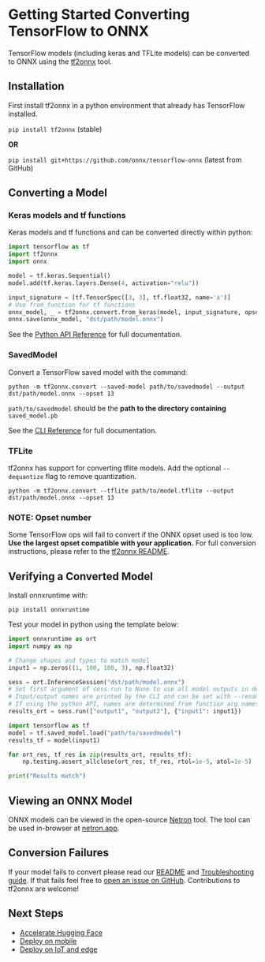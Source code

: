 # Getting Started Converting TensorFlow to ONNX

TensorFlow models (including keras and TFLite models) can be converted to ONNX using the [tf2onnx](https://github.com/onnx/tensorflow-onnx) tool.

## Installation

First install tf2onnx in a python environment that already has TensorFlow installed.

`pip install tf2onnx` (stable)

**OR**

`pip install git+https://github.com/onnx/tensorflow-onnx` (latest from GitHub)

## Converting a Model

### Keras models and tf functions

Keras models and tf functions and can be converted directly within python:

```python
import tensorflow as tf
import tf2onnx
import onnx

model = tf.keras.Sequential()
model.add(tf.keras.layers.Dense(4, activation="relu"))

input_signature = [tf.TensorSpec([3, 3], tf.float32, name='x')]
# Use from_function for tf functions
onnx_model, _ = tf2onnx.convert.from_keras(model, input_signature, opset=13)
onnx.save(onnx_model, "dst/path/model.onnx")
```

See the [Python API Reference](https://github.com/onnx/tensorflow-onnx#python-api-reference) for full documentation.

### SavedModel

Convert a TensorFlow saved model with the command:

`python -m tf2onnx.convert --saved-model path/to/savedmodel --output dst/path/model.onnx --opset 13`

`path/to/savedmodel` should be the **path to the directory containing** `saved_model.pb`

See the [CLI Reference](https://github.com/onnx/tensorflow-onnx#cli-reference) for full documentation.

### TFLite

tf2onnx has support for converting tflite models. Add the optional `--dequantize` flag to remove quantization.

`python -m tf2onnx.convert --tflite path/to/model.tflite --output dst/path/model.onnx --opset 13`

### NOTE: Opset number

Some TensorFlow ops will fail to convert if the ONNX opset used is too low. **Use the largest opset compatible with your application.** For full conversion instructions, please refer to the [tf2onnx README](https://github.com/onnx/tensorflow-onnx#cli-reference).

## Verifying a Converted Model

Install onnxruntime with:

`pip install onnxruntime`

Test your model in python using the template below:

```python
import onnxruntime as ort
import numpy as np

# Change shapes and types to match model
input1 = np.zeros((1, 100, 100, 3), np.float32)

sess = ort.InferenceSession("dst/path/model.onnx")
# Set first argument of sess.run to None to use all model outputs in default order
# Input/output names are printed by the CLI and can be set with --rename-inputs and --rename-outputs
# If using the python API, names are determined from function arg names or TensorSpec names.
results_ort = sess.run(["output1", "output2"], {"input1": input1})

import tensorflow as tf
model = tf.saved_model.load("path/to/savedmodel")
results_tf = model(input1)

for ort_res, tf_res in zip(results_ort, results_tf):
    np.testing.assert_allclose(ort_res, tf_res, rtol=1e-5, atol=1e-5)

print("Results match")
```

## Viewing an ONNX Model

ONNX models can be viewed in the open-source [Netron](https://github.com/lutzroeder/Netron) tool. The tool can be used in-browser at [netron.app](https://netron.app/).

## Conversion Failures

If your model fails to convert please read our [README](https://github.com/onnx/tensorflow-onnx#readme) and [Troubleshooting guide](https://github.com/onnx/tensorflow-onnx/blob/master/Troubleshooting.md). If that fails feel free to [open an issue on GitHub](https://github.com/onnx/tensorflow-onnx/issues).  Contributions to tf2onnx are welcome!

## Next Steps

- [Accelerate Hugging Face]()
- [Deploy on mobile]()
- [Deploy on IoT and edge]()